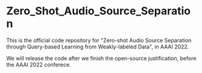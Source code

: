 # Zero_Shot_Audio_Source_Separation

This is the official code repository for "Zero-shot Audio Source Separation through Query-based Learning from Weakly-labeled Data", in AAAI 2022.

We will release the code after we finish the open-source justification, before the AAAI 2022 conferece.

